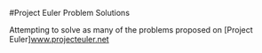 #Project Euler Problem Solutions

Attempting to solve as many of the problems proposed on [Project Euler]www.projecteuler.net
